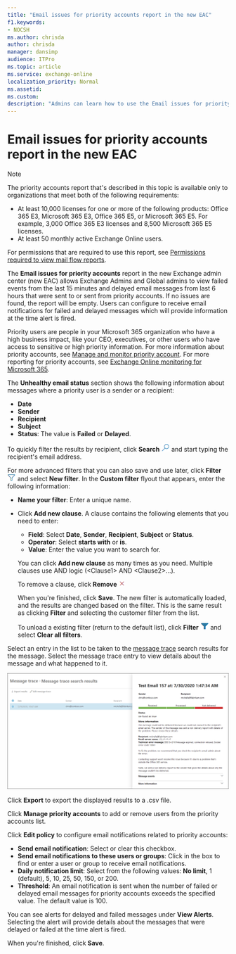 ```yaml
---
title: "Email issues for priority accounts report in the new EAC"
f1.keywords:
- NOCSH
ms.author: chrisda
author: chrisda
manager: dansimp
audience: ITPro
ms.topic: article
ms.service: exchange-online
localization_priority: Normal
ms.assetid:
ms.custom:
description: "Admins can learn how to use the Email issues for priority accounts monitoring in the new Exchange admin center to see delayed and failed email messages that were sent to or from priority accounts."
---
```


# Email issues for priority accounts report in the new EAC

> [!NOTE]
> The priority accounts report that's described in this topic is available only to organizations that meet both of the following requirements:
>
> - At least 10,000 licenses for one or more of the following products: Office 365 E3, Microsoft 365 E3, Office 365 E5, or Microsoft 365 E5. For example, 3,000 Office 365 E3 licenses and 8,500 Microsoft 365 E5 licenses.
> - At least 50 monthly active Exchange Online users.
>
> For permissions that are required to use this report, see [Permissions required to view mail flow reports](mail-flow-reports.md#permissions-required-to-view-mail-flow-reports).

The **Email issues for priority accounts** report in the new Exchange admin center (new EAC) allows Exchange Admins and Global admins to view failed events from the last 15 minutes and delayed email messages from last 6 hours that were sent to or sent from priority accounts. If no issues are found, the report will be empty. Users can configure to receive email notifications for failed and delayed messages which will provide information at the time alert is fired.

Priority users are people in your Microsoft 365 organization who have a high business impact, like your CEO, executives, or other users who have access to sensitive or high priority information. For more information about priority accounts, see [Manage and monitor priority account](/microsoft-365/admin/setup/priority-accounts). For more reporting for priority accounts, see [Exchange Online monitoring for Microsoft 365](/microsoft-365/enterprise/microsoft-365-exchange-monitoring).

The **Unhealthy email status** section shows the following information about messages where a priority user is a sender or a recipient:

- **Date**
- **Sender**
- **Recipient**
- **Subject**
- **Status**: The value is **Failed** or **Delayed**.

To quickly filter the results by recipient, click **Search** ![Search icon](../../media/modern-eac-search-icon.png) and start typing the recipient's email address.

For more advanced filters that you can also save and use later, click **Filter** ![Filter icon](../../media/modern-eac-filter-icon.png) and select **New filter**. In the **Custom filter** flyout that appears, enter the following information:

- **Name your filter**: Enter a unique name.
- Click **Add new clause**. A clause contains the following elements that you need to enter:
  - **Field**: Select **Date**, **Sender**, **Recipient**, **Subject** or **Status**.
  - **Operator**: Select **starts with** or **is**.
  - **Value**: Enter the value you want to search for.

  You can click **Add new clause** as many times as you need. Multiple clauses use AND logic (\<Clause1\> AND \<Clause2\>...).

  To remove a clause, click **Remove** ![Remove icon](../../media/modern-eac-remove-icon.png)

  When you're finished, click **Save**. The new filter is automatically loaded, and the results are changed based on the filter. This is the same result as clicking **Filter** and selecting the customer filter from the list.

  To unload a existing filter (return to the default list), click **Filter** ![Active filter icon](../../media/modern-eac-filter-active-icon.png) and select **Clear all filters**.

Select an entry in the list to be taken to the [message trace](../../monitoring/trace-an-email-message/message-trace-modern-eac.md) search results for the message. Select the message trace entry to view details about the message and what happened to it.

![Message trace detail in message trace in the new EAC](../../media/mfr-priority-users-message-trace-detail.png)

Click **Export** to export the displayed results to a .csv file.

Click **Manage priority accounts** to add or remove users from the priority accounts list.

Click **Edit policy** to configure email notifications related to priority accounts:

- **Send email notification**: Select or clear this checkbox.
- **Send email notifications to these users or groups**: Click in the box to find or enter a user or group to receive email notifications.
- **Daily notification limit**: Select from the following values: **No limit**, 1 (default), 5, 10, 25, 50, 150, or 200.
- **Threshold**: An email notification is sent when the number of failed or delayed email messages for priority accounts exceeds the specified value. The default value is 100.

You can see alerts for delayed and failed messages under **View Alerts**. Selecting the alert will provide details about the messages that were delayed or failed at the time alert is fired.

When you're finished, click **Save**.
